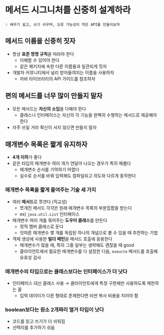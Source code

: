 # 메서드 시그니처를 신중히 설계하라

```
💡 배우기 쉽고, 쓰기 쉬우며, 오류 가능성이 적은 API를 만들어보자
```
## 메서드 이름을 신중히 짓자

- 항상 **표준 명명 규칙**을 따라야 한다
    - 이해할 수 있어야 한다
    - 같은 패키지에 속한 다른 이름들과 일관되게 짓자
- 개발자 커뮤니티에서 널리 받아들여지는 이름을 사용하자
    - 자바 라이브러리의 API 가이드를 참조하자

## 편의 메서드를 너무 많이 만들지 말자

- 모든 메서드는 **자신의 소임**을 다해야 한다
    - 클래스나 인터페이스는 자신의 각 기능을 완벽히 수행하는 메서드로 제공해야 한다
- 자주 쓰일 거라 확신이 서지 않으면 만들지 말자

## 매개변수 목록은 짧게 유지하자

- **4개 이하**가 좋다
- 같은 타입의 매개변수 여러 개가 연달아 나오는 경우가 특히 해롭다
    - 매개변수 순서를 기억하기 어렵다
    - 실수로 순서를 바꿔 입력해도 컴파일되고 의도와 다르게 동작한다

### 매개변수 목록을 짧게 줄여주는 기술 세 가지

- 여러 **메서드**로 쪼갠다 (직교성)
    - 쪼개진 메서드 각각은 원래 매개변수 목록의 부분집합을 받는다
    - ex) `java.util.List` 인터페이스
- 매개변수 여러 개를 묶어주는 **도우미 클래스**를 만든다
    - 정적 멤버 클래스로 둔다
    - 잇따른 매개변수 몇 개를 독립된 하나의 개념으로 볼 수 있을 때 추천하는 기법
- 객체 생성에 사용한 **빌더 패턴**을 메서드 호출에 응용한다
    - 매개변수가 많을 때, 특히 그중 일부는 생략해도 괜찮을 때 good
    - 클라이언트에서 필요한 매개변수를 다 설정한 다음, `exeucte` 메서드를 호출해 유효성 검사

### 매개변수의 타입으로는 클래스보다는 인터페이스가 더 낫다

- 인터페이스 대신 클래스 사용 → 클라이언트에게 특정 구현체만 사용하도록 제한하는 꼴
    - 입력 데이터가 다른 형태로 존재한다면 비싼 복사 비용을 치러야 함

### boolean보다는 원소 2개짜리 열거 타입이 낫다

- 코드를 읽고 쓰기가 더 쉬워짐
- 선택지를 추가하기 쉬움
